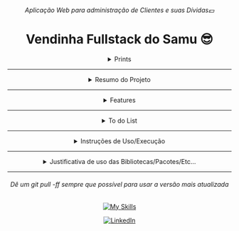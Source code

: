 <div align="center">
    
###### Aplicação Web para administração de Clientes e suas Dívidas💵
# Vendinha Fullstack do Samu 😎

</div>

<details><summary align="center">Prints</summary><div align="center">

###### Interface principal
![image](https://github.com/samubarreto/Vendinha-Samu/assets/70921394/43d11ee2-5e93-46d5-9d01-a5c4f2b74eba)

---

###### Paginamento/Pesquisa com grid dinâmico de acordo com a quantidade de clientes na tela
![image](https://github.com/samubarreto/Vendinha-Samu/assets/70921394/dbc5689b-a472-4372-8b27-1302cb7783b5)
![image](https://github.com/samubarreto/Vendinha-Samu/assets/70921394/d1345031-5989-4214-a94c-0d65d2731503)
![image](https://github.com/samubarreto/Vendinha-Samu/assets/70921394/a2355ff7-caa6-4a91-bba2-a136d7b8a93b)
![image](https://github.com/samubarreto/Vendinha-Samu/assets/70921394/152b06f5-cf08-4b82-94a1-c2fae87e157b)
![image](https://github.com/samubarreto/Vendinha-Samu/assets/70921394/a5a7d91e-0f06-40ed-a783-b063ad222293)

---

###### Inserção de Cliente
![image](https://github.com/samubarreto/Vendinha-Samu/assets/70921394/690546d0-7bf3-44bd-a5d2-12ace86687f1)

---

###### Edição de Cliente
![image](https://github.com/samubarreto/Vendinha-Samu/assets/70921394/93aaaa3e-9d48-4189-9e26-220939339e5c)

---

###### Exclusão de Cliente
![image](https://github.com/samubarreto/Vendinha-Samu/assets/70921394/f856f6e3-946e-403e-87de-fe8ae82993b7)

---

###### Edição/Remoção/Inserção de Imagem de Perfil de Cliente
![image](https://github.com/samubarreto/Vendinha-Samu/assets/70921394/32430ca4-3105-468e-9d7a-3ad06251c05e)
![image](https://github.com/samubarreto/Vendinha-Samu/assets/70921394/814c72d1-4518-473f-9ab3-9ff40c76588d)
![image](https://github.com/samubarreto/Vendinha-Samu/assets/70921394/77eff917-3b91-487a-8d98-106e96890bee)

---

###### Tabela de Dívidas de um cliente inadimplente
![image](https://github.com/samubarreto/Vendinha-Samu/assets/70921394/48487853-5e1c-474c-b372-f3c221458257)

---

###### Tabela de Dívidas de um cliente adimplente
![image](https://github.com/samubarreto/Vendinha-Samu/assets/70921394/16bbe878-9400-42d2-a1e9-520b91259451)

---

###### Confirmação de Baixa de Dívida em Aberto
![image](https://github.com/samubarreto/Vendinha-Samu/assets/70921394/fc59bc4b-6913-4d3c-ac3b-91259f6e1efe)

---

###### Inserção de Dívida
![image](https://github.com/samubarreto/Vendinha-Samu/assets/70921394/f7388556-aaf0-4968-a60b-794c9c78712e)

---

###### Edição de Dívida
![image](https://github.com/samubarreto/Vendinha-Samu/assets/70921394/be65333d-07e7-48c4-966c-76086b03d446)

---

###### Exclusão de Dívida
![image](https://github.com/samubarreto/Vendinha-Samu/assets/70921394/c8d01633-ca7f-4bf0-b07f-b2207bd29f56)

---

###### Interface de Página não encontrada
![image](https://github.com/samubarreto/Vendinha-Samu/assets/70921394/ff35ca1b-555e-478a-9cb4-d2145f31c09f)

</div>

</details>

---

<details>

<summary align="center">Resumo do Projeto</summary>

* Interface web com HTML, CSS, JS e REACT.JS
* Uma WEB API REST, feita com ASP.NET em C#
* Um banco de dados PostgreSQL para permanencia de dados via ORM NHibernate
* Organiza e administra Dívidas de Clientes

</details>

---

<details><summary align="center">Features</summary>

* Paginação de 10 em 10 clientes
* Busca de Clientes
* Ordenação de Cliente com maior somatório de dívidas para menor
* Exibição dinâmica para buscas/páginas com 8, 6, 4, 2, 1 e 0 clientes (Busque por: "Retorna8", "Retorna6", "Retorna4", "Retorna2", "Retorna1", "Retorna0" Para ver)
* Fácil Cadastro, Cdição e Remoção de Clientes
* Adição, alteração e remoção de imagem de perfil de Cliente
* Paginação de 10 em 10 dívidas de clientes
* Fácil Cadastro, Edição, Baixa e Remoção de Dívidas de um Cliente
* Limitação automática de 200 reais de somatório de dívidas de um Cliente

</details>

---

<details>

<summary align="center">To do List</summary>

###### PLANEJAMENTO INICIAL

* [X] Organizar o ínicio do README.md, com as regras e requisitos já préviamente analisados
* [X] Montar diagrama geral da aplicação

###### BANCO

* [X] Desenvolver schema.sql das Tabelas Clientes e Dívidas
* [X] Gerar Inserts de Mockup para clientes e dívidas
* [X] Desenvolver triggers e funções para validações à nível de banco e auxiliares

###### BACKEND BASE

* [X] /Console/Entidades
* [X] /Console/Mappings
* [X] /Console/Services

###### BACKEND ENDPOINTS CLIENTES

* [X] READ   [+Postman Collection]
* [X] CREATE [+Postman Collection]
* [X] UPDATE [+Postman Collection]
* [X] DELETE [+Postman Collection]

###### URGÊNCIAS

* [X] Urgente: Refatorar Email, não é NOT NULL, é NULLABLE, oreiei, não vi direito o requisito
* [X] Urgente: Fazer checagem de Data de Nascimento < hoje no back e banco
* [X] Urgente: Refatoração dos retornos de erro, usar o ValidationResult certo (junto com um HandleException cabuloso, retornando o membername sempre, pra facilitar no front)
* [X] Urgente: Validar CPF na API (usei uma tal de biblioteca Cpf.Cnpj muito foda, documentação brasileira, não validei 100% a nível de banco pois daria um trabalho inifinito, no banco só valida se tem 11 dígitos)
* [X] Ter certeza que não estou esquecendo de nada (Eu acho que não esqueci de nada)

###### BACKEND ENDPOINTS DÍVIDAS

* [X] READ DÍVIDAS/{idcliente}   [+Postman Collection]
* [X] CREATE [+Postman Collection]
* [X] UPDATE [+Postman Collection]
* [X] DELETE [+Postman Collection]

###### FRONTEND PROTÓTIPO

* [X] Prototipar Interface do grid de cards de clientes
* [X] Prototipar Interface de tabela de dívidas de um cliente
* [X] Prototipar Modal de Formulário de Inserção/Edição de Cliente/Dívida
* [X] Prototipar Modal de Confirmação de Inserção/Edição/Baixa/Exclusão de Cliente/Dívida

###### REFATORAÇÕES IMPORTANTES GERAIS

* [X] Refatorar: Protótipo, banco e mapeamento do Back para armazenar caminho da imagem de perfil do cliente na tabela cliente
* [X] Refatorar totalmente o banco e backend para imagem de perfil [+Postman Collection]
* [X] Refatorar banco, adicionar deleção em cascata do cliente, pra ser possível apagar mesmo que tenha dívidas
* [X] Refatorar banco, para ter uam coluna do somatório de dívidas de um cliente 🙂

###### FRONTEND

* [X] Desenvolver componente de header

###### FRONTEND CLIENTES

* [X] Desenvolver HTML e CSS da interface do grid de cards de clientes, componente de card de cliente
* [X] Adicionar funcionalidade de listagem dinâmica dos clientes (fetch+paginamento/busca)
* [X] Confirmação de exclusão (e recarregar página)
* [X] Formulário de edição de cliente (e recarregar página)
* [X] Formulário de edição de imagem de cliente (e recarregar página)
* [X] Formulário de inserção de cliente (e recarregar página)
* [X] Roteamento para levar do botão de somatório de dívidas para a página de tabela de dívidas e vice-versa (ir e voltar, rotear)

###### FRONTEND DÍVIDAS

* [X] Desenvolver HTML e CSS da interface da tabela de dívidas de um cliente, componente de tabela de dívidas de um cliente
* [X] Refatorar Backend endpoint de dívidas by idcliente, pra retornar da forma correta e com skip page size aplicados para paginação no front
* [X] Adicionar funcionalidade de listagem dinâmica dos clientes (fetch+paginamento)
* [X] Reaplicar confirmação de exclusão de cliente (e voltar para /clientes/)
* [X] Reaplicar formulário de edição de cliente (e recarregar página)
* [X] Confirmação de exclusão de dívida (e recarregar página)
* [X] Confirmação de baixa de dívida (e recarregar página)
* [X] Formulário de edição de dívida (e recarregar página)
* [X] Formulário de inserção de dívida (e recarregar página)

###### CHECKUP FRONTEND

* [X] CRUD Clientes no front finalizado e validado
* [X] CRUD Dívidas no front finalizado e validado

###### DOCUMENTAÇÃO E ENTREGA

* [X] Exportar Collection do Postman
* [X] Documentar o motivo de uso das Libs
* [X] Documentar as instruções de uso da aplicação Vendinha Fullstack Interfocus 😎
* [X] Entregar repositório

</details>

---

<details><summary align="center">Instruções de Uso/Execução</summary>

1) Tenha o GIT instalado:

```
https://git-scm.com/download/win
```

2) Tenha o SDK do DOTNET 8.0 instalado:

```
https://dotnet.microsoft.com/pt-br/download
```

3) Tenha o NPM instalado:

```
https://docs.npmjs.com/downloading-and-installing-node-js-and-npm
```

4) Tenha o driver do Postgresql instalado:

```
https://www.enterprisedb.com/downloads/postgres-postgresql-downloads
```

5) Tenha uma IDE para Postgresql instalada, recomendo o pgAdmin:

```
https://www.pgadmin.org/download/pgadmin-4-windows/
```

6) Caso tenha acabado de instalar algum dos itens acima, reinicie seu computador
7) Abra um terminal e clone o repositório:

```bash
git clone https://github.com/samubarreto/Vendinha-Samu.git
```

8) Acesse o diretório do repositório clonado:

```bash
cd .\Vendinha-Samu\
```

9) Abra o diretório atual no Explorador de Arquivos pra facilitar a explicação:

```bash
explorer .
```

10) Abra o arquivo schema.sql com qualquer editor de texto/código (Bloco de notas)
11) Abra sua IDE do Postgresql (pgAdmin)
12) Registre um novo servidor com as seguintes informações:

- Nome: localhost(qualquer nome)
- Host: 127.0.0.1
- Porta: 5432
- Senha: samu123

13) Conecte-se ao servidor registrado crie um banco de dados com nome = vendinha_samu
14) Abra uma nova Querry para o banco vendinha_samu:

- Cole o conteúdo do schema.sql e execute

15) Volte para o explorador de arquivos, no diretório root (Vendinha-Fullstack-Interfocus), abra o terminal e siga os comandos:

```bash
cd .\Vendinha-Samu.Backend\
cd .\Vendinha_Samu.Api\
dotnet watch run
```

16) Veja quais são os 4 números de porta da URL da api iniciada:

```bash
https://localhost:7258/api/clientes
```

17) Caso os 4 números após o : sejam "7258", como a url acima, pule para o passo 18

18) Caso contrário, copie esses 4 números e substitua a porta da URL na primeira linha do arquivo "\Vendinha-Samu\Vendinha-Samu.Frontend\src\services\general.js" pela porta copiada.

19) Se estiver tudo certo, a API deve estar rodando agora.. Perfeito

20) Volte para o explorador de arquivos, no diretório root (Vendinha-Fullstack-Interfocus), abra outro terminal e siga os comandos:

```bash
cd .\Vendinha-Samu.Frontend\
npm i vite
npm run dev
```

21) Provavelmente as imagens de perfil não deverão carregar, depende apenas do seu navegador, pra resolver copie e cole o link abaixo noutra guia, aceite os acessos, volte para a guia da Vendinha e recarregue a página:

```bash
https://127.0.0.1:7258/profile_pics/profile_placeholder.png
```
    
22) Se estiver tudo certo, tanto o banco, quanto a API Backend e o Frontend devem estar rodando perfeitamente agora, pronto pra gerenciar dívidas de clientes no seu navegador 🤠
23) Sinta-se livre para importar a Collection do [Postman](https://www.postman.com/downloads/), disponível em /Vendinha-Samu.postman_collection.json para testar os endpoints

</details>

---

<details><summary align="center">Justificativa de uso das Bibliotecas/Pacotes/Etc...</summary>

* [CPF.CNPJ](https://github.com/RBonaldi/CPF.CNPJ)
  * Usei ela no dotnet pra validar o cpf muito facilmente, documentação brasileira, criei um novo DataValidation dentro do GeneralServieces using a lib, mole demais:

```csharp
using CpfCnpjLibrary;

Cpf.Validar("08597471077"); // True
```

* [NHibernate](https://nhibernate.info/)

  * É um ORM, serve pra mapear objetos C# em entidades (tabelas) Postgres
  * Usamos ele pois a muitos anos atrás o EF, entity-framework não fazia migrações de bancos de dados Postgres.. Então usamos o NHibernate
  * Possibilita fazer consultas, inserções, deleções, updates e mais sem precisar escrever DQL, DML, DDL no C#
* [Npgsql](https://github.com/npgsql/npgsql)

  * Permite estabelecer conexões com bancos de dados Postgres no dotnet
* [React](https://github.com/facebook/react)

  * Biblioteca utilizada para o desenvolvimento do Frontend, possibilita a divisão dos arquivos em componentes e fornece hooks como o useState, useEffect, useRegular para gerenciamento de estado mais facilmente. Modular e reutilizável.
* [simple-react-routing](https://github.com/rodrigo-web-developer/simple-react-router)

  * Biblioteca do React usada no lugar do react-router-dom para definição simplificada das rotas.

</details>

---

<div align="center">

###### Dê um git pull -ff sempre que possível para usar a versão mais atualizada

[![My Skills](https://skillicons.dev/icons?i=html,css,js,react,cs,dotnet,postgres)](https://www.linkedin.com/in/samubrreto/)
  
[![LinkedIn](https://img.shields.io/badge/linkedin-%230077B5.svg?style=for-the-badge&logo=linkedin&logoColor=white)](https://www.linkedin.com/in/samubrreto/)

</div>
